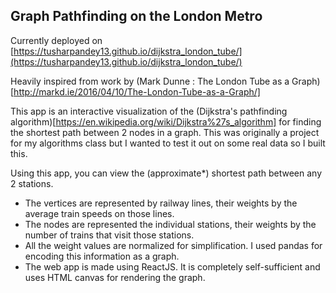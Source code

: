 ## Graph Pathfinding on the London Metro

Currently deployed on [https://tusharpandey13.github.io/dijkstra_london_tube/](https://tusharpandey13.github.io/dijkstra_london_tube/)

Heavily inspired from work by (Mark Dunne : The London Tube as a Graph)[http://markd.ie/2016/04/10/The-London-Tube-as-a-Graph/]

This app is an interactive visualization of the (Dijkstra's pathfinding algorithm)[https://en.wikipedia.org/wiki/Dijkstra%27s_algorithm] for finding the shortest path between 2 nodes in a graph.
This was originally a project for my algorithms class but I wanted to test it out on some real data so I built this.

Using this app, you can view the (approximate\*) shortest path between any 2 stations.
* The vertices are represented by railway lines, their weights by the average train speeds on those lines.
* The nodes are represented the individual stations, their weights by the number of trains that visit those stations.
* All the weight values are normalized for simplification. I used pandas for encoding this information as a graph.
* The web app is made using ReactJS. It is completely self-sufficient and uses HTML canvas for rendering the graph.
